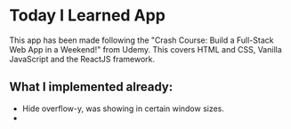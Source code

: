 # Today I Learned App

This app has been made following the "Crash Course: Build a Full-Stack Web App in a Weekend!" from Udemy.
This covers HTML and CSS, Vanilla JavaScript and the ReactJS framework.

## What I implemented already:

- Hide overflow-y, was showing in certain window sizes.
-
